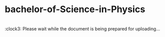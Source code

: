 # bachelor-of-Science-in-Physics

<br>
:clock3: Please wait while the document is being prepared for uploading... 
<br>
